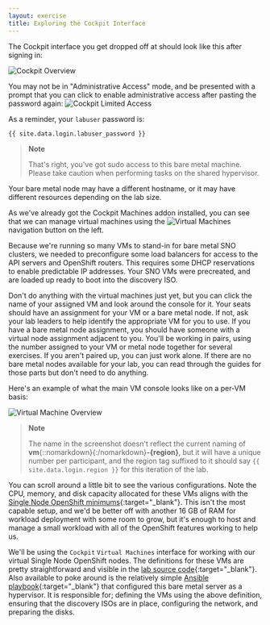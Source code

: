 ```yaml
---
layout: exercise
title: Exploring the Cockpit Interface
---
```


The Cockpit interface you get dropped off at should look like this after signing in:

![Cockpit Overview](/assets/images/cockpit-landing.png?style=centered&style=border "Cockpit Overview")

You may not be in "Administrative Access" mode, and be presented with a prompt that you can click to enable administrative access after pasting the password again: ![Cockpit Limited Access](/assets/images/cockpit-limited-access.png?style=small "Cockpit Limited Access")

As a reminder, your `labuser` password is:

```
{{ site.data.login.labuser_password }}
```

> **Note**
>
> That's right, you've got sudo access to this bare metal machine. Please take caution when performing tasks on the shared hypervisor.

Your bare metal node may have a different hostname, or it may have different resources depending on the lab size.

As we've already got the Cockpit Machines addon installed, you can see that we can manage virtual machines using the ![Virtual Machines](/assets/images/cockpit-virtual-machines.png?style=small "Virtual Machines") navigation button on the left.

Because we're running so many VMs to stand-in for bare metal SNO clusters, we needed to preconfigure some load balancers for access to the API servers and OpenShift routers. This requires some DHCP reservations to enable predictable IP addresses. Your SNO VMs were precreated, and are loaded up ready to boot into the discovery ISO.

Don't do anything with the virtual machines just yet, but you can click the name of your assigned VM and look around the console for it. Your seats should have an assignment for your VM or a bare metal node. If not, ask your lab leaders to help identify the appropriate VM for you to use. If you have a bare metal node assignment, you should have someone with a virtual node assignment adjacent to you. You'll be working in pairs, using the number assigned to your VM or metal node together for several exercises. If you aren't paired up, you can just work alone. If there are no bare metal nodes available for your lab, you can read through the guides for those parts but don't need to do anything.

Here's an example of what the main VM console looks like on a per-VM basis:

![Virtual Machine Overview](/assets/images/cockpit-virtual-machine-overview.png?style=centered&style=border "Virtual Machine Overview")

> **Note**
>
> The name in the screenshot doesn't reflect the current naming of **vm**{::nomarkdown}<span class="studentId"></span>{:/nomarkdown}**-{region}**, but it will have a unique number per participant, and the region tag suffixed to it should say `{{ site.data.login.region }}` for this iteration of the lab.

You can scroll around a little bit to see the various configurations. Note the CPU, memory, and disk capacity allocated for these VMs aligns with the [Single Node OpenShift minimums](https://docs.openshift.com/container-platform/4.12/installing/installing_sno/install-sno-preparing-to-install-sno.html#:~:text=Table%201.%20Minimum%20resource%20requirements){:target="_blank"}. This isn't the most capable setup, and we'd be better off with another 16 GB of RAM for workload deployment with some room to grow, but it's enough to host and manage a small workload with all of the OpenShift features working to help us.

We'll be using the `Cockpit` `Virtual Machines` interface for working with our virtual Single Node OpenShift nodes. The definitions for these VMs are pretty straightforward and visible in the [lab source code](https://github.com/redhat-na-ssa/rhte-edge-lab-sno/blob/main/ansible/templates/vm.xml.j2){:target="_blank"}. Also available to poke around is the relatively simple [Ansible playbook](https://github.com/redhat-na-ssa/rhte-edge-lab-sno/blob/main/ansible/hypervisor.yml){:target="_blank"} that configured this bare metal server as a hypervisor. It is responsible for; defining the VMs using the above definition, ensuring that the discovery ISOs are in place, configuring the network, and preparing the disks.
